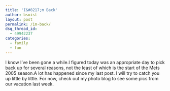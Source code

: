 ```yaml
---
title: 'I&#8217;m Back'
author: bsoist
layout: post
permalink: /im-back/
dsq_thread_id:
  - 49942237
categories:
  - family
  - fun
---
```

I know I&#8217;ve been gone a while.I figured today was an appropriate day to pick back up for several reasons, not the least of which is the start of the Mets 2005 season.A lot has happened since my last post. I will try to catch you up little by little. For now, check out my photo blog to see some pics from our vacation last week.
